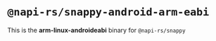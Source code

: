# `@napi-rs/snappy-android-arm-eabi`

This is the **arm-linux-androideabi** binary for `@napi-rs/snappy`

